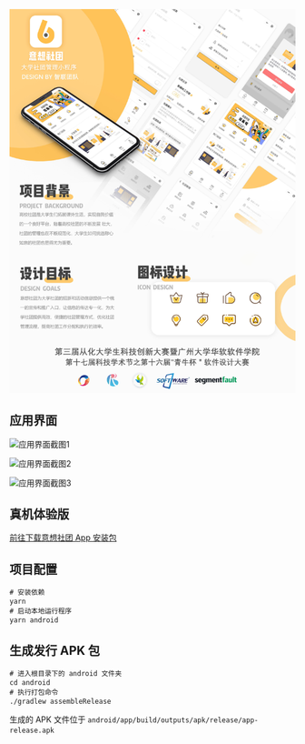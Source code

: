 ![参赛海报](./img/poster.jpg)

## 应用界面

![应用界面截图1](./img/screenshoot1.jpeg)

![应用界面截图2](./img/screenshoot2.jpeg)

![应用界面截图3](./img/screenshoot3.jpeg)

## 真机体验版

[前往下载意想社团 App 安装包](https://github.com/Codennnn/eason-club/releases)

## 项目配置

```
# 安装依赖
yarn
# 启动本地运行程序
yarn android
```

## 生成发行 APK 包

```
# 进入根目录下的 android 文件夹
cd android
# 执行打包命令
./gradlew assembleRelease
```

生成的 APK 文件位于 `android/app/build/outputs/apk/release/app-release.apk`
